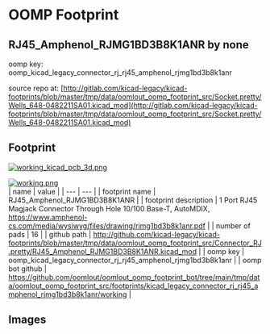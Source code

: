 # OOMP Footprint  
## RJ45_Amphenol_RJMG1BD3B8K1ANR  by none  
  
oomp key: oomp_kicad_legacy_connector_rj_rj45_amphenol_rjmg1bd3b8k1anr  
  
source repo at: [http://gitlab.com/kicad-legacy/kicad-footprints/blob/master/tmp/data/oomlout_oomp_footprint_src/Socket.pretty/Wells_648-0482211SA01.kicad_mod](http://gitlab.com/kicad-legacy/kicad-footprints/blob/master/tmp/data/oomlout_oomp_footprint_src/Socket.pretty/Wells_648-0482211SA01.kicad_mod)  
## Footprint  
  
[![working_kicad_pcb_3d.png](working_kicad_pcb_3d_600.png)](working_kicad_pcb_3d.png)  
  
[![working.png](working_600.png)](working.png)  
| name | value | 
| --- | --- | 
| footprint name | RJ45_Amphenol_RJMG1BD3B8K1ANR | 
| footprint description | 1 Port RJ45 Magjack Connector Through Hole 10/100 Base-T, AutoMDIX, https://www.amphenol-cs.com/media/wysiwyg/files/drawing/rjmg1bd3b8k1anr.pdf | 
| number of pads | 16 | 
| github path | http://github.com/kicad-legacy/kicad-footprints/blob/master/tmp/data/oomlout_oomp_footprint_src/Connector_RJ.pretty/RJ45_Amphenol_RJMG1BD3B8K1ANR.kicad_mod | 
| oomp key | oomp_kicad_legacy_connector_rj_rj45_amphenol_rjmg1bd3b8k1anr | 
| oomp bot github | https://github.com/oomlout/oomlout_oomp_footprint_bot/tree/main/tmp/data/oomlout_oomp_footprint_src/footprints/kicad_legacy_connector_rj_rj45_amphenol_rjmg1bd3b8k1anr/working | 
## Images  
